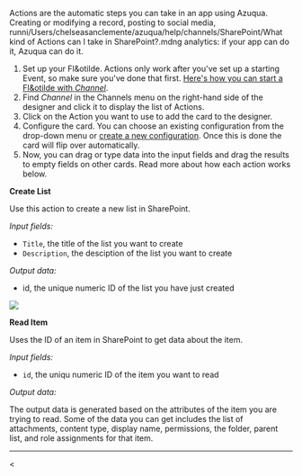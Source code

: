 Actions are the automatic steps you can take in an app using Azuqua. Creating or modifying a record, posting to social media, runni/Users/chelseasanclemente/azuqua/help/channels/SharePoint/What kind of Actions can I take in SharePoint?.mdng analytics: if your app can do it, Azuqua can do it. 

1. Set up your Fl&otilde. Actions only work after you've set up a starting Event, so make sure you've done that first. [Here's how you can start a Fl&otilde with *Channel*]().
2. Find *Channel* in the Channels menu on the right-hand side of the designer and click it to display the list of Actions.
3. Click on the Action you want to use to add the card to the designer. 
4. Configure the card. You can choose an existing configuration from the drop-down menu or [create a new configuration](). Once this is done the card will flip over automatically. 
5. Now, you can drag or type data into the input fields and drag the results to empty fields on other cards. Read more about how each action works below.

**Create List**

Use this action to create a new list in SharePoint. 

*Input fields:*

* `Title`, the title of the list you want to create
* `Description`, the desciption of the list you want to create

*Output data:*
* id, the unique numeric ID of the list you have just created

<img src="sharepointAction1.png"></img>

**Read Item**

<!---Need SharePoint access to get screenshot--->

Uses the ID of an item in SharePoint to get data about the item. 

*Input fields:*

* `id`, the uniqu numeric ID of the item you want to read

*Output data:*

The output data is generated based on the attributes of the item you are trying to read. Some of the data you can get includes the list of attachments, content type, display name, permissions, the folder, parent list, and role assignments for that item. 

****

<


